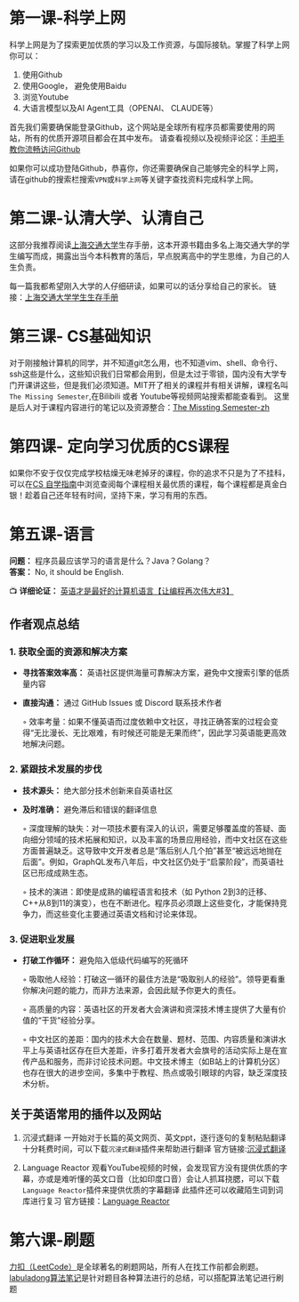 # 第一课-科学上网
科学上网是为了探索更加优质的学习以及工作资源，与国际接轨。掌握了科学上网你可以：
1. 使用Github
2. 使用Google， 避免使用Baidu
3. 浏览Youtube
4. 大语言模型以及AI Agent工具（OPENAI、 CLAUDE等）

首先我们需要确保能登录Github，这个网站是全球所有程序员都需要使用的网站，所有的优质开源项目都会在其中发布。
请查看视频以及视频评论区：[手把手教你流畅访问Github ](https://www.bilibili.com/video/BV1Aq4y1q7hr/?spm_id_from=333.337.search-card.all.click&vd_source=72297e320b9c9f2a8ce440eed8f502e0)

如果你可以成功登陆Github，恭喜你，你还需要确保自己能够完全的科学上网，请在github的搜索栏搜索`VPN`或`科学上网`等关键字查找资料完成科学上网。

# 第二课-认清大学、认清自己
这部分我推荐阅读[上海交通大学](https://survivesjtu.gitbook.io/survivesjtumanual)生存手册，这本开源书籍由多名上海交通大学的学生编写而成，揭露出当今本科教育的落后，早点脱离高中的学生思维，为自己的人生负责。

每一篇我都希望刚入大学的人仔细研读，如果可以的话分享给自己的家长。
链接：[上海交通大学学生生存手册](https://survivesjtu.gitbook.io/survivesjtumanual)


# 第三课- CS基础知识
对于刚接触计算机的同学，并不知道git怎么用，也不知道vim、shell、命令行、ssh这些是什么，这些知识我们日常都会用到，但是太过于零锁，国内没有大学专门开课讲这些，但是我们必须知道。MIT开了相关的课程并有相关讲解，课程名叫`The Missing Semester`,在Bilibili 或者 Youtube等视频网站搜索都能查看到。
这里是后人对于课程内容进行的笔记以及资源整合：[The Missting Semester-zh](https://missing-semester-cn.github.io/)

# 第四课- 定向学习优质的CS课程
如果你不安于仅仅完成学校枯燥无味老掉牙的课程，你的追求不只是为了不挂科，可以在[CS 自学指南](https://csdiy.wiki/)中浏览查阅每个课程相关最优质的课程，每个课程都是真金白银！趁着自己还年轻有时间，坚持下来，学习有用的东西。

# 第五课-语言

**问题：** 程序员最应该学习的语言是什么？Java？Golang？  
**答案：** No, it should be English.

📺 **详细论证：** [英语才是最好的计算机语言【让编程再次伟大#3】](https://www.bilibili.com/video/BV17N4y1p7rB/?spm_id_from=333.337.search-card.all.click&vd_source=72297e320b9c9f2a8ce440eed8f502e0)
## 作者观点总结

### 1. 获取全面的资源和解决方案
- **寻找答案效率高：** 英语社区提供海量可靠解决方案，避免中文搜索引擎的低质量内容
- **直接沟通：** 通过 GitHub Issues 或 Discord 联系技术作者

    ◦ 效率考量：如果不懂英语而过度依赖中文社区，寻找正确答案的过程会变得“无比漫长、无比艰难，有时候还可能是无果而终”，因此学习英语能更高效地解决问题。
### 2. 紧跟技术发展的步伐
- **技术源头：** 绝大部分技术创新来自英语社区
- **及时准确：** 避免滞后和错误的翻译信息

    ◦ 深度理解的缺失：对一项技术要有深入的认识，需要足够覆盖度的答疑、面向细分领域的技术拓展和知识，以及丰富的场景应用经验，而中文社区在这些方面普遍缺乏。这导致中文开发者总是“落后别人几个拍”甚至“被远远地抛在后面”。例如，GraphQL发布八年后，中文社区仍处于“启蒙阶段”，而英语社区已形成成熟生态。

    ◦ 技术的演进：即使是成熟的编程语言和技术（如 Python 2到3的迁移、C++从8到11的演变），也在不断进化。程序员必须跟上这些变化，才能保持竞争力，而这些变化主要通过英语文档和讨论来体现。
### 3. 促进职业发展
- **打破工作循环：** 避免陷入低级代码编写的死循环

    ◦ 吸取他人经验：打破这一循环的最佳方法是“吸取别人的经验”。领导更看重你解决问题的能力，而非方法来源，会因此赋予你更大的责任。

    ◦ 高质量的内容：英语社区的开发者大会演讲和资深技术博主提供了大量有价值的“干货”经验分享。

    ◦ 中文社区的差距：国内的技术大会在数量、题材、范围、内容质量和演讲水平上与英语社区存在巨大差距，许多打着开发者大会旗号的活动实际上是在宣传产品和服务，而非讨论技术问题。中文技术博主（如B站上的计算机分区）也存在很大的进步空间，多集中于教程、热点或吸引眼球的内容，缺乏深度技术分析。

## 关于英语常用的插件以及网站
1. 沉浸式翻译
一开始对于长篇的英文网页、英文ppt，逐行逐句的复制粘贴翻译十分耗费时间，可以下载`沉浸式翻译`插件来帮助进行翻译
官方链接:[沉浸式翻译](https://immersivetranslate.com/)

2. Language Reactor
观看YouTube视频的时候，会发现官方没有提供优质的字幕，亦或是难听懂的英文口音（比如印度口音）会让人抓耳挠腮，可以下载`Language Reactor`插件来提供优质的字幕翻译
此插件还可以收藏陌生词到词库进行复习
官方链接：[Language Reactor](https://www.languagereactor.com/)


# 第六课-刷题
[力扣（LeetCode）](https://leetcode.cn/)是全球著名的刷题网站，所有人在找工作前都会刷题。
[labuladong算法笔记](https://labuladong.online/algo/)是针对题目各种算法进行的总结，可以搭配算法笔记进行刷题